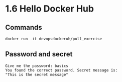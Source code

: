 # 1.6 Hello Docker Hub

## Commands

```
docker run -it devopsdockeruh/pull_exercise
```

## Password and secret

```
Give me the password: basics
You found the correct password. Secret message is:
"This is the secret message"
```
